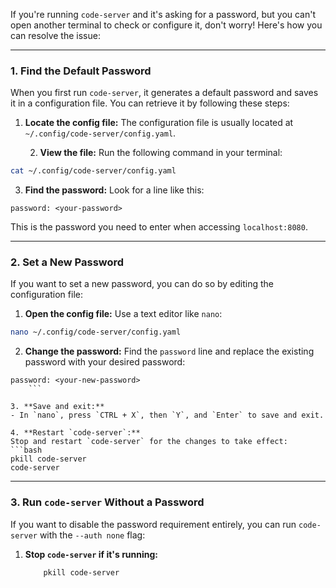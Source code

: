 If you're running `code-server` and it's asking for a password, but you can't open another terminal to check or configure it, don't worry! Here's how you can resolve the issue:

---

### **1. Find the Default Password**
When you first run `code-server`, it generates a default password and saves it in a configuration file. You can retrieve it by following these steps:

1. **Locate the config file:**
   The configuration file is usually located at `~/.config/code-server/config.yaml`.

   2. **View the file:**
Run the following command in your terminal:
```bash
cat ~/.config/code-server/config.yaml
```

3. **Find the password:**
Look for a line like this:
```
password: <your-password>
```
This is the password you need to enter when accessing `localhost:8080`.

---

### **2. Set a New Password**
If you want to set a new password, you can do so by editing the configuration file:

1. **Open the config file:**
Use a text editor like `nano`:
```bash
nano ~/.config/code-server/config.yaml
```

2. **Change the password:**
Find the `password` line and replace the existing password with your desired password:
```
password: <your-new-password>
    ```

3. **Save and exit:**
- In `nano`, press `CTRL + X`, then `Y`, and `Enter` to save and exit.

4. **Restart `code-server`:**
Stop and restart `code-server` for the changes to take effect:
```bash
pkill code-server
code-server
```

---

### **3. Run `code-server` Without a Password**
If you want to disable the password requirement entirely, you can run `code-server` with the `--auth none` flag:

1. **Stop `code-server` if it's running:**
    ```bash
        pkill code-server
                                                                                 ```

                                                                                 2. **Start `code-server` without authentication:**
                                                                                ```bash
                                                                                    code-server --auth none
                                                                                        ```

                                                                                3. **Access `code-server`:**
                                                                                    Now, you should be able to access `localhost:8080` without being prompted for a password.

                                                                                             ---

                                                                                ### **4. Use a Different Port (Optional)**
                                                                                If port `8080` is already in use or you want to use a different port, you can specify a custom port when starting `code-server`:

                                                                                ```bash
                                                                                code-server --port 8081
                                                                                ```
                                                                                Then, access it at `localhost:8081`.

                                                                                ---

                                                                                ### **5. Accessing the Terminal in Android**
                                                                                If you're unable to open another terminal on your Android device, you can use the following workarounds:

                                                                                - **Use Termux Widgets:**
                                                                                Install the Termux:Widget app to create shortcuts for running commands without opening the full Termux app.

                                                                                - **Use SSH:**
                                                                                    Set up an SSH server in your `proot-ubuntu` environment and connect to it from another device (e.g., a PC or another Android device) using an SSH client.

                                                                                - **Use a Multiplexer:**
                                                                                Use a terminal multiplexer like `tmux` or `screen` to manage multiple terminal sessions within a single terminal window.

                                                                                                   ---

                                                                                ### **6. Restarting `code-server`**
                                                                                If you need to restart `code-server` but can't open another terminal, you can kill the existing process and restart it in the same terminal:

                                                                                1. **Kill the existing process:**
                                                                                ```bash
                                                                                pkill code-server
                                                                                ```

                                                                                2. **Start `code-server` again:**
                                                                                ```bash
                                                                                    code-server
                                                                                                    ```

                                                                                                    ---

                                                                                Let me know if you encounter any issues or need further assistance!